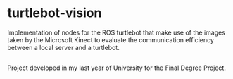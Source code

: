 # turtlebot-vision
Implementation of nodes for the ROS turtlebot that make use of the images taken by the Microsoft Kinect to evaluate the communication efficiency between a local server and a turtlebot.
##
Project developed in my last year of University for the Final Degree Project. 
